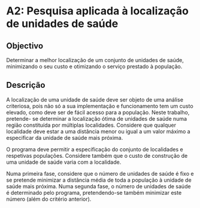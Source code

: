 # A2: Pesquisa aplicada à localização de unidades de saúde

## Objectivo

Determinar a melhor localização de um conjunto de unidades de saúde, minimizando o seu custo e otimizando o serviço prestado à população.

## Descrição

A localização de uma unidade de saúde deve ser objeto de uma análise criteriosa, pois não só a sua implementação e funcionamento tem um custo elevado, como deve ser de fácil acesso para a população. Neste trabalho, pretende- se determinar a localização ótima de unidades de saúde numa região constituída por múltiplas localidades. Considere que qualquer localidade deve estar a uma distância menor ou igual a um valor máximo a especificar da unidade de saúde mais próxima.

O programa deve permitir a especificação do conjunto de localidades e respetivas populações. Considere também que o custo de construção de uma unidade de saúde varia com a localidade. 


Numa primeira fase, considere que o número de unidades de saúde é fixo e se pretende minimizar a distância  média de toda a  população à unidade de saúde mais próxima. Numa segunda fase, o número de unidades de saúde é determinado pelo programa, pretendendo-se também minimizar este número (além do critério anterior).

